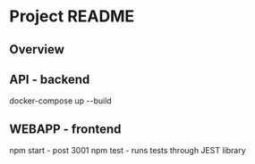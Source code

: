 # Project README

## Overview

## API - backend
docker-compose up --build

## WEBAPP - frontend

npm start - post 3001
npm test - runs tests through JEST library
